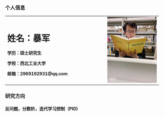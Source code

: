### 个人信息
<table border="0">
  <tr>
    <td width="65%">
      <h1>姓名：暴军</h1>
      <p><b>学历：硕士研究生</b></p>
      <p><b>学校：西北工业大学</b></p>
      <p><b>邮箱：2969192931@qq.com</b></p>
    </td>
    <td width="35%">
      <img src="/bj.jpg" width="100%">
    </td>
  </tr>
</table>

### 研究方向
#### 反问题，分数阶，迭代学习控制（PID)
